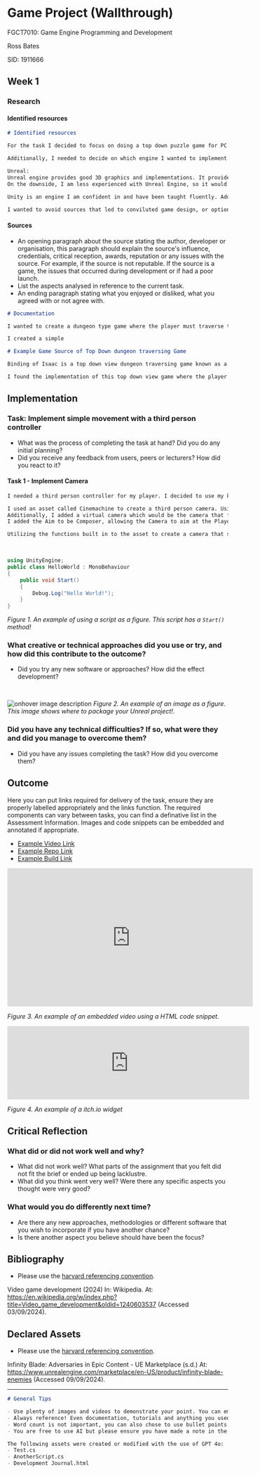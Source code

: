 # Game Project (Wallthrough)

FGCT7010: Game Engine Programming and Development

Ross Bates

SID: 1911666
## Week 1

### Research

#### Identified resources

```Markdown
# Identified resources

For the task I decided to focus on doing a top down puzzle game for PC and mobile. To achieve this, i needed to research how to implement games on Android. I wanted to look at specific ways that controls and other factors that might be changed when it comes to making a joint game for both PC and Android Mobile. This research is justified because game design architechture changes when designing for multiple platforms.

Additionally, I needed to decide on which engine I wanted to implement my game in. I had a clear choice between Unity 3D and Unreal Engine.

Unreal:
Unreal engine provides good 3D graphics and implementations. It provides simple ways to implement games using their Blueprints coding system as well as a choice of implementing C++ classes.
On the downside, I am less experienced with Unreal Engine, so it would take mroe time to research how to use the engine properly to achieve the design of my game.

Unity is an engine I am confident in and have been taught fluently. Additionally, the intuitive C# makes it easier than Unreal's blueprints and c++ logic to write the code for code breaking and animations in Unity.

I wanted to avoid sources that led to conviluted game design, or options that involved heavy change to the engine or runtime. Sources like these could be detrimental to the implementation of the project, as it would make it more difficult to design and create a game if the design of the controls and structure for mobile and pc is not fluent and easy. 

```

#### Sources

- An opening paragraph about the source stating the author, developer or organisation, this paragraph should explain the source's influence, credentials, critical reception, awards, reputation or any issues with the source. For example, if the source is not reputable. If the source is a game, the issues that occurred during development or if had a poor launch.
- List the aspects analysed in reference to the current task.
- An ending paragraph stating what you enjoyed or disliked, what you agreed with or not agree with.

```Markdown
# Documentation

I wanted to create a dungeon type game where the player must traverse through rooms, finding a 'colour code' to enter into a door and enter the next room, until they reach the end. To do this, i applied techniques I have already learnt about the Unity engine such as the implimentation of simple codebreaking mechanics applied with mobile controls.

I created a simple 

# Example Game Source of Top Down dungeon traversing Game

Binding of Isaac is a top down view dungeon traversing game known as a Roguelike(What is a Roguelike? The Beginner's Guide, LifeWire.com, May 28, 2020) by independent developers Edmund McMillen and Florian Himsl. The game features a character who traverses through a basement setting, a structure of rooms separated by walls. The player has to defeat enemies in the room before being able to move to the next. The dungeon is generated procedurally. (The Binding of Isaac, 2011).

I found the implementation of this top down view game where the player traverses a dungeon inspirational and similar in mechanics to what I want to achieve. I didn't want to focus on procedural generation yet, as I wasn't sure if it would help achieve the vision of the game I wanted to make.
```

## Implementation

### Task: Implement simple movement with a third person controller

- What was the process of completing the task at hand? Did you do any initial planning?
- Did you receive any feedback from users, peers or lecturers? How did you react to it?

#### Task 1 - Implement Camera
```Markdown
I needed a third person controller for my player. I decided to use my knowledge of creating controllers to implement my own third person controller.

I used an asset called Cinemachine to create a third person camera. Using the asset, I added a 'CinemachineBrain' to the Main Camera to allow Cinemachine to implement its own Camera system to override Unity's main camera using their Documentation. (Cinemachine Documenation, https://docs.unity3d.com/Packages/com.unity.cinemachine@2.3/manual/index.html, Accessed 2024)
Additionally, I added a virtual camera which would be the camera that follows the player. This Camera was given a Transposer method for following the Body with a binding mode of World Space.
I added the Aim to be Composer, allowing the Camera to aim at the Player no matter where it is moving.

Utilizing the functions built in to the asset to create a camera that smoothly follows the player from afar.

```

<br>

```csharp
using UnityEngine;
public class HelloWorld : MonoBehaviour 
{
    public void Start() 
    {
        Debug.Log("Hello World!");
    }
}
```


*Figure 1. An example of using a script as a figure. This script has a `Start()` method!*

### What creative or technical approaches did you use or try, and how did this contribute to the outcome?

- Did you try any new software or approaches? How did the effect development?

<br>

![onhover image description](https://beforesandafters.com/wp-content/uploads/2021/05/Welcome-to-Unreal-Engine-5-Early-Access-11-16-screenshot.png)
*Figure 2. An example of an image as a figure. This image shows where to package your Unreal project!.*

### Did you have any technical difficulties? If so, what were they and did you manage to overcome them?

- Did you have any issues completing the task? How did you overcome them?

## Outcome

Here you can put links required for delivery of the task, ensure they are properly labelled appropriately and the links function. The required components can vary between tasks, you can find a definative list in the Assessment Information. Images and code snippets can be embedded and annotated if appropriate.

- [Example Video Link](https://www.youtube.com/watch?v=dQw4w9WgXcQ&ab_channel=RickAstley)
- [Example Repo Link](https://github.com/githubtraining/hellogitworld)
- [Example Build Link](https://samperson.itch.io/desktop-goose)

<iframe width="560" height="315" src="https://www.youtube.com/embed/dQw4w9WgXcQ?si=C4v0qHaYuEISAC01" title="YouTube video player" frameborder="0" allow="accelerometer; autoplay; clipboard-write; encrypted-media; gyroscope; picture-in-picture; web-share" referrerpolicy="strict-origin-when-cross-origin" allowfullscreen></iframe>

*Figure 3. An example of an embedded video using a HTML code snippet.*

<iframe frameborder="0" src="https://itch.io/embed/2374819" width="552" height="167"><a href="https://bitboyb.itch.io/nephilim-resurrection">Nephilim Resurrection (BETA) by bitboyb</a></iframe>

*Figure 4. An example of a itch.io widget*

## Critical Reflection

### What did or did not work well and why?

- What did not work well? What parts of the assignment that you felt did not fit the brief or ended up being lacklustre.
- What did you think went very well? Were there any specific aspects you thought were very good?

### What would you do differently next time?

- Are there any new approaches, methodologies or different software that you wish to incorporate if you have another chance?
- Is there another aspect you believe should have been the focus?

## Bibliography

- Please use the [harvard referencing convention](https://mylibrary.uca.ac.uk/referencing).

Video game development (2024) In: Wikipedia. At: https://en.wikipedia.org/w/index.php?title=Video_game_development&oldid=1240603537 (Accessed  03/09/2024).

## Declared Assets

- Please use the [harvard referencing convention](https://mylibrary.uca.ac.uk/referencing).

Infinity Blade: Adversaries in Epic Content - UE Marketplace (s.d.) At: https://www.unrealengine.com/marketplace/en-US/product/infinity-blade-enemies (Accessed  09/09/2024).

---

```Markdown
# General Tips

- Use plenty of images and videos to demonstrate your point. You can embed YouTube tutorials, your own recordings, etc.
- Always reference! Even documentation, tutorials and anything you used for your assignment. Use an inline reference for the sentence and a bibliography reference at the end.
- Word count is not important, you can also chose to use bullet points. As long as it is clear and readable, the format your decide to use can be flexible.
- You are free to use AI but please ensure you have made a note in the declared assets, for example if you have a script called Test.cs , you should note that AI was used to in the creation of this script. You can use a bullet point list for each asset used like:

The following assets were created or modified with the use of GPT 4o:
- Test.cs
- AnotherScript.cs
- Development Journal.html

```
